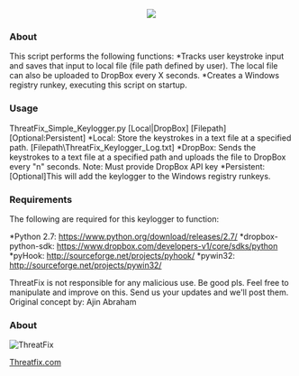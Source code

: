 <p align="center"> 
<img src="http://i.imgur.com/lUBGmV8.png"></p>

### About
This script performs the following functions:
*Tracks user keystroke input and saves that input to local file (file path defined by user).  The local file can also be uploaded to DropBox every X seconds.
*Creates a Windows registry runkey, executing this script on startup.
	
### Usage
ThreatFix_Simple_Keylogger.py [Local|DropBox] [Filepath] [Optional:Persistent]
*Local: Store the keystrokes in a text file at a specified path. [Filepath\ThreatFix_Keylogger_Log.txt]
*DropBox: Sends the keystrokes to a text file at a specified path and uploads the file to DropBox every "n" seconds.
	Note: Must provide DropBox API key
*Persistent:[Optional]This will add the keylogger to the Windows registry runkeys.

### Requirements
The following are required for this keylogger to function:

*Python 2.7: https://www.python.org/download/releases/2.7/
*dropbox-python-sdk: https://www.dropbox.com/developers-v1/core/sdks/python
*pyHook: http://sourceforge.net/projects/pyhook/
*pywin32: http://sourceforge.net/projects/pywin32/
 	
ThreatFix is not responsible for any malicious use.  Be good pls.
Feel free to manipulate and improve on this. Send us your updates and we'll post them.
Original concept by: Ajin Abraham

### About
![ThreatFix](http://cdn1.editmysite.com/uploads/5/1/4/0/51408561/background-images/1387838909.png)


[Threatfix.com](http://www.threatfix.com)

